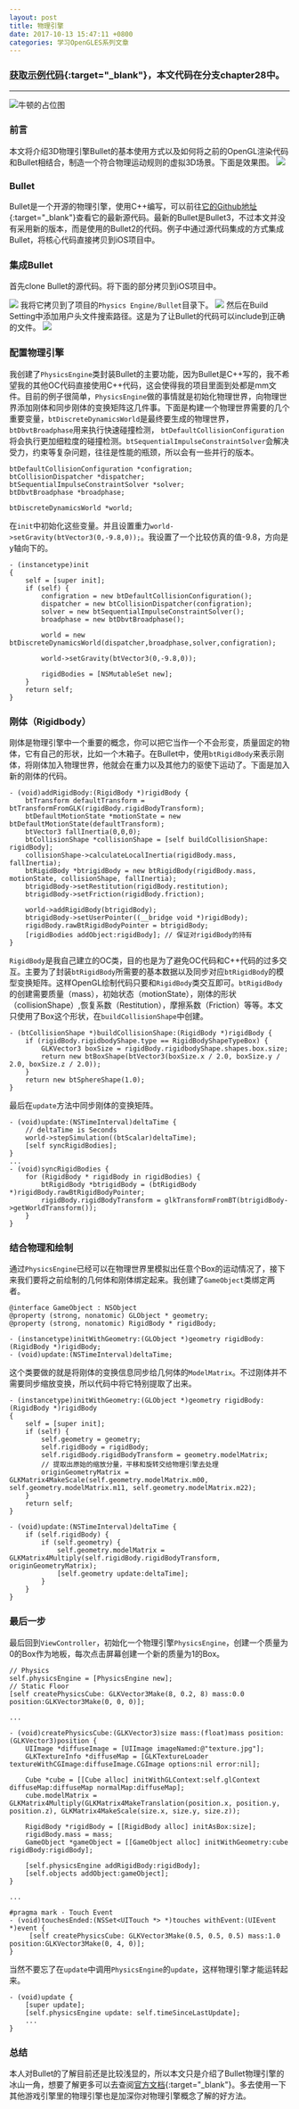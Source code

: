 ```yaml
---
layout: post
title: 物理引擎
date: 2017-10-13 15:47:11 +0800
categories: 学习OpenGLES系列文章
---
```


### [获取示例代码](https://github.com/SquarePants1991/OpenGLESLearn){:target="_blank"}，本文代码在分支chapter28中。
***

![牛顿的占位图](http://upload-images.jianshu.io/upload_images/2949750-a1a129a1c44ffcb7.png?imageMogr2/auto-orient/strip%7CimageView2/2/w/1240)

### 前言
本文将介绍3D物理引擎Bullet的基本使用方式以及如何将之前的OpenGL渲染代码和Bullet相结合，制造一个符合物理运动规则的虚拟3D场景。下面是效果图。
![](http://upload-images.jianshu.io/upload_images/2949750-77ee5a6bac9cba52.gif?imageMogr2/auto-orient/strip)

### Bullet
Bullet是一个开源的物理引擎，使用C++编写，可以前往[它的Github地址](https://github.com/bulletphysics/bullet3){:target="_blank"}查看它的最新源代码。最新的Bullet是Bullet3，不过本文并没有采用新的版本，而是使用的Bullet2的代码。例子中通过源代码集成的方式集成Bullet，将核心代码直接拷贝到iOS项目中。

### 集成Bullet
首先clone Bullet的源代码。将下面的部分拷贝到iOS项目中。

![](http://upload-images.jianshu.io/upload_images/2949750-435589f2ac991de3.png?imageMogr2/auto-orient/strip%7CimageView2/2/w/1240)
我将它拷贝到了项目的`Physics Engine/Bullet`目录下。
![](http://upload-images.jianshu.io/upload_images/2949750-c225534ee127905b.png?imageMogr2/auto-orient/strip%7CimageView2/2/w/1240)
然后在Build Setting中添加用户头文件搜索路径。这是为了让Bullet的代码可以include到正确的文件。
![](http://upload-images.jianshu.io/upload_images/2949750-6d8d8a0f7767d1da.png?imageMogr2/auto-orient/strip%7CimageView2/2/w/1240)

### 配置物理引擎
我创建了`PhysicsEngine`类封装Bullet的主要功能，因为Bullet是C++写的，我不希望我的其他OC代码直接使用C++代码，这会使得我的项目里面到处都是mm文件。目前的例子很简单，`PhysicsEngine`做的事情就是初始化物理世界，向物理世界添加刚体和同步刚体的变换矩阵这几件事。下面是构建一个物理世界需要的几个重要变量，`btDiscreteDynamicsWorld`是最终要生成的物理世界，`btDbvtBroadphase`用来执行快速碰撞检测， `btDefaultCollisionConfiguration`将会执行更加细粒度的碰撞检测。`btSequentialImpulseConstraintSolver`会解决受力，约束等复杂问题，往往是性能的瓶颈，所以会有一些并行的版本。
```objc
btDefaultCollisionConfiguration *configration;
btCollisionDispatcher *dispatcher;
btSequentialImpulseConstraintSolver *solver;
btDbvtBroadphase *broadphase;
    
btDiscreteDynamicsWorld *world;
```
在`init`中初始化这些变量。并且设置重力`world->setGravity(btVector3(0,-9.8,0));`。我设置了一个比较仿真的值-9.8，方向是y轴向下的。
```objc
- (instancetype)init
{
    self = [super init];
    if (self) {
        configration = new btDefaultCollisionConfiguration();
        dispatcher = new btCollisionDispatcher(configration);
        solver = new btSequentialImpulseConstraintSolver();
        broadphase = new btDbvtBroadphase();
        
        world = new btDiscreteDynamicsWorld(dispatcher,broadphase,solver,configration);
        
        world->setGravity(btVector3(0,-9.8,0));
        
        rigidBodies = [NSMutableSet new];
    }
    return self;
}
```

### 刚体（Rigidbody）
刚体是物理引擎中一个重要的概念，你可以把它当作一个不会形变，质量固定的物体，它有自己的形状，比如一个木箱子。在Bullet中，使用`btRigidBody`来表示刚体，将刚体加入物理世界，他就会在重力以及其他力的驱使下运动了。下面是加入新的刚体的代码。
```objc
- (void)addRigidBody:(RigidBody *)rigidBody {
    btTransform defaultTransform = btTransformFromGLK(rigidBody.rigidBodyTransform);
    btDefaultMotionState *motionState = new btDefaultMotionState(defaultTransform);
    btVector3 fallInertia(0,0,0);
    btCollisionShape *collisionShape = [self buildCollisionShape: rigidBody];
    collisionShape->calculateLocalInertia(rigidBody.mass, fallInertia);
    btRigidBody *btrigidBody = new btRigidBody(rigidBody.mass, motionState, collisionShape, fallInertia);
    btrigidBody->setRestitution(rigidBody.restitution);
    btrigidBody->setFriction(rigidBody.friction);

    world->addRigidBody(btrigidBody);
    btrigidBody->setUserPointer((__bridge void *)rigidBody);
    rigidBody.rawBtRigidBodyPointer = btrigidBody;
    [rigidBodies addObject:rigidBody]; // 保证对rigidBody的持有
}
```
`RigidBody`是我自己建立的OC类，目的也是为了避免OC代码和C++代码的过多交互。主要为了封装`btRigidBody`所需要的基本数据以及同步对应`btRigidBody`的模型变换矩阵。这样OpenGL绘制代码只要和`RigidBody`类交互即可。`btRigidBody`的创建需要质量（mass），初始状态（motionState），刚体的形状（collisionShape）,恢复系数（Restitution），摩擦系数（Friction）等等。本文只使用了Box这个形状，在`buildCollisionShape`中创建。
```objc
- (btCollisionShape *)buildCollisionShape:(RigidBody *)rigidBody {
    if (rigidBody.rigidbodyShape.type == RigidBodyShapeTypeBox) {
        GLKVector3 boxSize = rigidBody.rigidbodyShape.shapes.box.size;
        return new btBoxShape(btVector3(boxSize.x / 2.0, boxSize.y / 2.0, boxSize.z / 2.0));
    }
    return new btSphereShape(1.0);
}
```
最后在`update`方法中同步刚体的变换矩阵。
```objc
- (void)update:(NSTimeInterval)deltaTime {
    // deltaTime is Seconds
    world->stepSimulation((btScalar)deltaTime);
    [self syncRigidBodies];
}
...
- (void)syncRigidBodies {
    for (RigidBody * rigidBody in rigidBodies) {
        btRigidBody *btrigidBody = (btRigidBody *)rigidBody.rawBtRigidBodyPointer;
        rigidBody.rigidBodyTransform = glkTransformFromBT(btrigidBody->getWorldTransform());
    }
}
```

### 结合物理和绘制
通过`PhysicsEngine`已经可以在物理世界里模拟出任意个Box的运动情况了，接下来我们要将之前绘制的几何体和刚体绑定起来。我创建了`GameObject`类绑定两者。
```objc
@interface GameObject : NSObject
@property (strong, nonatomic) GLObject * geometry;
@property (strong, nonatomic) RigidBody * rigidBody;

- (instancetype)initWithGeometry:(GLObject *)geometry rigidBody:(RigidBody *)rigidBody;
- (void)update:(NSTimeInterval)deltaTime;
```
这个类要做的就是将刚体的变换信息同步给几何体的`ModelMatrix`。不过刚体并不需要同步缩放变换，所以代码中将它特别提取了出来。
```objc
- (instancetype)initWithGeometry:(GLObject *)geometry rigidBody:(RigidBody *)rigidBody
{
    self = [super init];
    if (self) {
        self.geometry = geometry;
        self.rigidBody = rigidBody;
        self.rigidBody.rigidBodyTransform = geometry.modelMatrix;
        // 提取出原始的缩放分量，平移和旋转交给物理引擎去处理
        originGeometryMatrix = GLKMatrix4MakeScale(self.geometry.modelMatrix.m00, self.geometry.modelMatrix.m11, self.geometry.modelMatrix.m22);
    }
    return self;
}

- (void)update:(NSTimeInterval)deltaTime {
    if (self.rigidBody) {
        if (self.geometry) {
            self.geometry.modelMatrix = GLKMatrix4Multiply(self.rigidBody.rigidBodyTransform, originGeometryMatrix);
            [self.geometry update:deltaTime];
        }
    }
}
```

### 最后一步
最后回到`ViewController`，初始化一个物理引擎`PhysicsEngine`，创建一个质量为0的Box作为地板，每次点击屏幕创建一个新的质量为1的Box。
```objc
// Physics
self.physicsEngine = [PhysicsEngine new];
// Static Floor
[self createPhysicsCube: GLKVector3Make(8, 0.2, 8) mass:0.0 position:GLKVector3Make(0, 0, 0)];

...

- (void)createPhysicsCube:(GLKVector3)size mass:(float)mass position:(GLKVector3)position {
    UIImage *diffuseImage = [UIImage imageNamed:@"texture.jpg"];
    GLKTextureInfo *diffuseMap = [GLKTextureLoader textureWithCGImage:diffuseImage.CGImage options:nil error:nil];

    Cube *cube = [[Cube alloc] initWithGLContext:self.glContext diffuseMap:diffuseMap normalMap:diffuseMap];
    cube.modelMatrix = GLKMatrix4Multiply(GLKMatrix4MakeTranslation(position.x, position.y, position.z), GLKMatrix4MakeScale(size.x, size.y, size.z));
    
    RigidBody *rigidBody = [[RigidBody alloc] initAsBox:size];
    rigidBody.mass = mass;
    GameObject *gameObject = [[GameObject alloc] initWithGeometry:cube rigidBody:rigidBody];
    
    [self.physicsEngine addRigidBody:rigidBody];
    [self.objects addObject:gameObject];
}

...

#pragma mark - Touch Event
- (void)touchesEnded:(NSSet<UITouch *> *)touches withEvent:(UIEvent *)event {
     [self createPhysicsCube: GLKVector3Make(0.5, 0.5, 0.5) mass:1.0 position:GLKVector3Make(0, 4, 0)];
}
```
当然不要忘了在`update`中调用`PhysicsEngine`的`update`，这样物理引擎才能运转起来。
```objc
- (void)update {
    [super update];
    [self.physicsEngine update: self.timeSinceLastUpdate];
    ...
}
```

### 总结
本人对Bullet的了解目前还是比较浅显的，所以本文只是介绍了Bullet物理引擎的冰山一角，想要了解更多可以去查阅[官方文档](https://github.com/bulletphysics/bullet3/blob/master/docs/Bullet_User_Manual.pdf){:target="_blank"}。多去使用一下其他游戏引擎里的物理引擎也是加深你对物理引擎概念了解的好方法。
